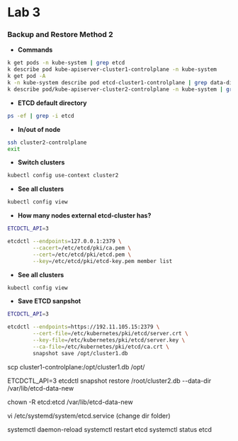 # Lab 3

### Backup and Restore Method 2

- **Commands**
```bash
k get pods -n kube-system | grep etcd
k describe pod kube-apiserver-cluster1-controlplane -n kube-system
k get pod -A
k -n kube-system describe pod etcd-cluster1-controlplane | grep data-dir
k describe pod/kube-apiserver-cluster2-controlplane -n kube-system | grep etcd-servers
```

- **ETCD default directory**
```bash
ps -ef | grep -i etcd
```

- **In/out of node**
```bash
ssh cluster2-controlplane
exit
```

- **Switch clusters**
```bash
kubectl config use-context cluster2
```

- **See all clusters**
```bash
kubectl config view
```

- **How many nodes external etcd-cluster has?**
```bash
ETCDCTL_API=3

etcdctl --endpoints=127.0.0.1:2379 \
        --cacert=/etc/etcd/pki/ca.pem \
        --cert=/etc/etcd/pki/etcd.pem \
        --key=/etc/etcd/pki/etcd-key.pem member list
```

- **See all clusters**
```bash
kubectl config view
```

- **Save ETCD sanpshot**
```bash
ETCDCTL_API=3

etcdctl --endpoints=https://192.11.105.15:2379 \
        --cert-file=/etc/kubernetes/pki/etcd/server.crt \
        --key-file=/etc/kubernetes/pki/etcd/server.key \
        --ca-file=/etc/kubernetes/pki/etcd/ca.crt \
        snapshot save /opt/cluster1.db
```


scp cluster1-controlplane:/opt/cluster1.db /opt/

ETCDCTL_API=3 etcdctl snapshot restore /root/cluster2.db --data-dir /var/lib/etcd-data-new

chown -R etcd:etcd /var/lib/etcd-data-new

vi /etc/systemd/system/etcd.service (change dir folder)

systemctl daemon-reload
systemctl restart etcd
systemctl status etcd